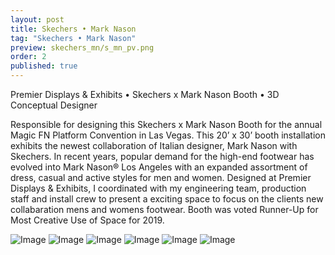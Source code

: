 ```yaml
---
layout: post
title: Skechers • Mark Nason
tag: "Skechers • Mark Nason"
preview: skechers_mn/s_mn_pv.png
order: 2
published: true
---
```

Premier Displays & Exhibits • Skechers x Mark Nason Booth • 3D Conceptual Designer

Responsible for designing this Skechers x Mark Nason Booth for the annual Magic FN Platform Convention in Las Vegas. This 20’ x 30’ booth installation exhibits the newest collaboration of Italian designer, Mark Nason with Skechers. In recent years, popular demand for the high-end footwear has evolved into Mark Nason® Los Angeles with an expanded assortment of dress, casual and active styles for men and women. Designed at Premier Displays & Exhibits, I coordinated with my engineering team, production staff and install crew to present a exciting space to focus on the clients new collabaration mens and womens footwear. Booth was voted Runner-Up for Most Creative Use of Space for 2019. 

![Image](s_mn_1.png)
![Image](s_mn_2.png)
![Image](s_mn_3.png)
![Image](s_mn_4.png)
![Image](s_mn_5.png)
![Image](s_mn_6.png)